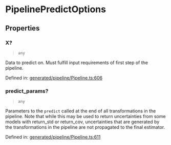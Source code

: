 # PipelinePredictOptions

## Properties

### X?

> `any`

Data to predict on. Must fulfill input requirements of first step of the pipeline.

Defined in:  [generated/pipeline/Pipeline.ts:606](https://github.com/transitive-bullshit/scikit-learn-ts/blob/122b3c0/packages/sklearn/src/generated/pipeline/Pipeline.ts#L606)

### predict\_params?

> `any`

Parameters to the `predict` called at the end of all transformations in the pipeline. Note that while this may be used to return uncertainties from some models with return\_std or return\_cov, uncertainties that are generated by the transformations in the pipeline are not propagated to the final estimator.

Defined in:  [generated/pipeline/Pipeline.ts:611](https://github.com/transitive-bullshit/scikit-learn-ts/blob/122b3c0/packages/sklearn/src/generated/pipeline/Pipeline.ts#L611)
